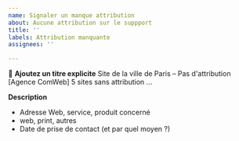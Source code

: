 ```yaml
---
name: Signaler un manque attribution
about: Aucune attribution sur le suppport
title: ''
labels: Attribution manquante
assignees: ''

---
```


📢 **Ajoutez un titre explicite**
Site de la ville de Paris – Pas d'attribution
[Agence ComWeb] 5 sites sans attribution
...

**Description**

- Adresse Web, service, produit concerné
- web, print, autres
- Date de prise de contact (et par quel moyen ?)
